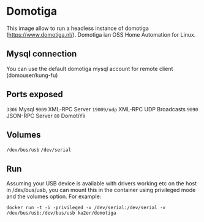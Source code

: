Domotiga
========

This image allow to run a headless instance of domotiga (https://www.domotiga.nl/).
Domotiga ian OSS Home Automation for Linux.

Mysql connection
----------------

You can use the default domotiga mysql account for remote client (domouser/kung-fu)

Ports exposed
-------------

`3306` Mysql
`9009` XML-RPC Server
`19009/udp` XML-RPC UDP Broadcasts
`9090` JSON-RPC Server
`80` DomotiYii

Volumes
-------

`/dev/bus/usb`
`/dev/serial`

Run
---

Assuming your USB device is available with drivers working etc on the host in /dev/bus/usb, you can mount this in the container using privileged mode and the volumes option. For example:

`docker run -t -i -privileged -v /dev/serial:/dev/serial -v /dev/bus/usb:/dev/bus/usb ka2er/domotiga` 

